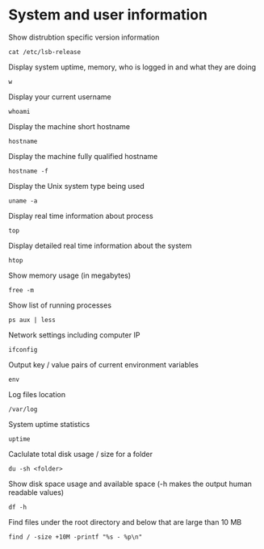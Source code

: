 
# System and user information

Show distrubtion specific version information

	cat /etc/lsb-release

Display system uptime, memory, who is logged in and what they are doing

	w

Display your current username

	whoami

Display the machine short hostname

	hostname

Display the machine fully qualified hostname

	hostname -f

Display the Unix system type being used

	uname -a
	
Display real time information about process

	top

Display detailed real time information about the system

	htop

Show memory usage (in megabytes)

	free -m

Show list of running processes

	ps aux | less
	
Network settings including computer IP

	ifconfig

Output key / value pairs of current environment variables

	env

Log files location

	/var/log

System uptime statistics

	uptime

Caclulate total disk usage / size for a folder

	du -sh <folder>

Show disk space usage and available space (-h makes the output human readable values)
	
	df -h
	
Find files under the root directory and below that are large than 10 MB

	find / -size +10M -printf "%s - %p\n"
